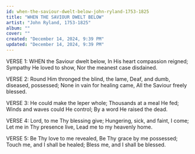 ```yaml
---
id: when-the-saviour-dwelt-below-john-ryland-1753-1825
title: "WHEN THE SAVIOUR DWELT BELOW"
artist: "John Ryland, 1753-1825"
album: ""
cover: ""
created: "December 14, 2024, 9:39 PM"
updated: "December 14, 2024, 9:39 PM"
---
```


VERSE 1:
WHEN the Saviour dwelt below,
In His heart compassion reigned;
Sympathy He loved to show,
Nor the meanest case disdained.

VERSE 2:
Round Him thronged the blind, the lame,
Deaf, and dumb, diseased, possessed;
None in vain for healing came,
All the Saviour freely blessed.

VERSE 3:
He could make the leper whole;
Thousands at a meal He fed;
Winds and waves could He control;
By a word He raised the dead.

VERSE 4:
⁠Lord, to me Thy blessing give;
Hungering, sick, and faint, I come;
Let me in Thy presence live,
Lead me to my heavenly home.

VERSE 5:
Be Thy love to me revealed,
Be Thy grace by me possessed;
Touch me, and I shall be healed;
Bless me, and I shall be blessed.